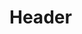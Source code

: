<!-- TITLE: Tilver's Musings -->
<!-- SUBTITLE: A Way for Tilver to Organize his thoughts -->

# Header